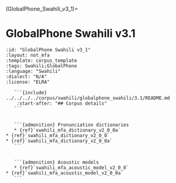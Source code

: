
(GlobalPhone_Swahili_v3_1)=
# GlobalPhone Swahili v3.1

``````{corpus} GlobalPhone Swahili v3.1
:id: "GlobalPhone Swahili v3_1"
:layout: not_mfa
:template: corpus_template
:tags: Swahili;GlobalPhone
:language: "Swahili"
:dialect: "N/A"
:license: "ELRA"

   ```{include} ../../../../corpus/swahili/globalphone_swahili/3.1/README.md
    :start-after: "## Corpus details"
   ```


   ```{admonition} Pronunciation dictionaries
   * {ref}`swahili_mfa_dictionary_v2_0_0a`
* {ref}`swahili_mfa_dictionary_v2_0_0`
* {ref}`swahili_mfa_dictionary_v2_0_0a`
   ```


   ```{admonition} Acoustic models
   * {ref}`swahili_mfa_acoustic_model_v2_0_0`
* {ref}`swahili_mfa_acoustic_model_v2_0_0a`
   ```
``````
